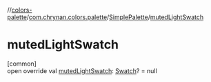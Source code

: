 //[colors-palette](../../../index.md)/[com.chrynan.colors.palette](../index.md)/[SimplePalette](index.md)/[mutedLightSwatch](muted-light-swatch.md)

# mutedLightSwatch

[common]\
open override val [mutedLightSwatch](muted-light-swatch.md): [Swatch](../-swatch/index.md)? = null
